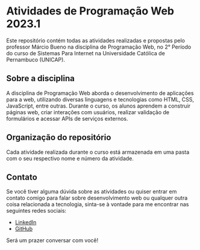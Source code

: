 <h1>Atividades de Programação Web 2023.1</h1>

<p>Este repositório contém todas as atividades realizadas e propostas pelo professor Márcio Bueno na disciplina de Programação Web, no 2° Período do curso de Sistemas Para Internet na Universidade Católica de Pernambuco (UNICAP).</p>

<h2>Sobre a disciplina</h2>

<p>A disciplina de Programação Web aborda o desenvolvimento de aplicações para a web, utilizando diversas linguagens e tecnologias como HTML, CSS, JavaScript, entre outras. Durante o curso, os alunos aprendem a construir páginas web, criar interações com usuários, realizar validação de formulários e acessar APIs de serviços externos.</p>

<h2>Organização do repositório</h2>

<p>Cada atividade realizada durante o curso está armazenada em uma pasta com o seu respectivo nome e número da atividade.

<h2>Contato</h2>

<p>Se você tiver alguma dúvida sobre as atividades ou quiser entrar em contato comigo para falar sobre desenvolvimento web ou qualquer outra coisa relacionada a tecnologia, sinta-se à vontade para me encontrar nas seguintes redes sociais:</p>

<ul>
	<li><a href="https://www.linkedin.com/in/marcostenoriodev/">LinkedIn</a></li>
	<li><a href="https://github.com/MarcosTenorioDev">GitHub</a></li>
</ul>

<p>Será um prazer conversar com você!</p>
